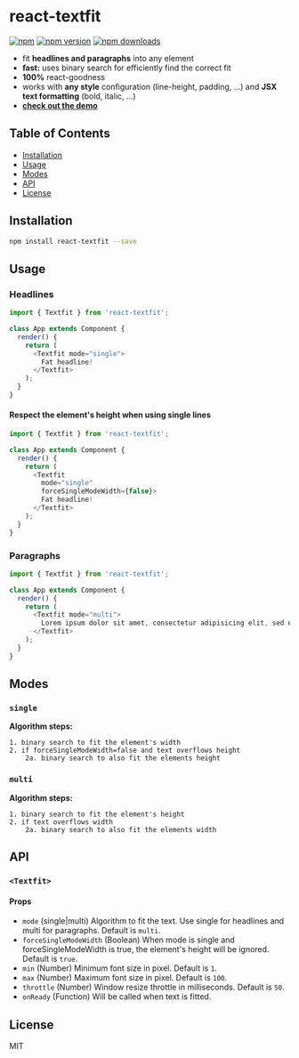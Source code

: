 react-textfit
=========================

[![npm](https://img.shields.io/badge/npm-react--textfit-brightgreen.svg?style=flat-square)]()
[![npm version](https://img.shields.io/npm/v/react-textfit.svg?style=flat-square)](https://www.npmjs.com/package/react-textfit)
[![npm downloads](https://img.shields.io/npm/dm/react-textfit.svg?style=flat-square)](https://www.npmjs.com/package/react-textfit)

* fit **headlines and paragraphs** into any element
* **fast:** uses binary search for efficiently find the correct fit
* **100%** react-goodness
* works with **any style** configuration (line-height, padding, ...) and **JSX text formatting** (bold, italic, ...)
* **[check out the demo](http://malte-wessel.github.io/react-textfit/)**

## Table of Contents

- [Installation](#installation)
- [Usage](#usage)
- [Modes](#modes)
- [API](#api)
- [License](#license)

## Installation
```bash
npm install react-textfit --save
```

## Usage

### Headlines

```javascript
import { Textfit } from 'react-textfit';

class App extends Component {
  render() {
    return (
      <Textfit mode="single">
        Fat headline!
      </Textfit>
    );
  }
}
```

#### Respect the element's height when using single lines

```javascript
import { Textfit } from 'react-textfit';

class App extends Component {
  render() {
    return (
      <Textfit
        mode="single"
        forceSingleModeWidth={false}>
        Fat headline!
      </Textfit>
    );
  }
}
```

### Paragraphs

```javascript
import { Textfit } from 'react-textfit';

class App extends Component {
  render() {
    return (
      <Textfit mode="multi">
        Lorem ipsum dolor sit amet, consectetur adipisicing elit, sed do eiusmod tempor incididunt ut labore et dolore magna aliqua. Ut enim ad minim veniam, quis nostrud exercitation ullamco laboris nisi ut aliquip ex ea commodo consequat. Duis aute irure dolor in reprehenderit in voluptate velit esse cillum dolore eu fugiat nulla pariatur. Excepteur sint occaecat cupidatat non proident, sunt in culpa qui officia deserunt mollit anim id est laborum.
      </Textfit>
    );
  }
}
```

## Modes

### `single`

**Algorithm steps:**
```
1. binary search to fit the element's width
2. if forceSingleModeWidth=false and text overflows height
    2a. binary search to also fit the elements height
```

### `multi`

**Algorithm steps:**
```
1. binary search to fit the element's height
2. if text overflows width
    2a. binary search to also fit the elements width
```

## API

### `<Textfit>`

#### Props

* `mode` (single|multi) Algorithm to fit the text. Use single for headlines and multi for paragraphs. Default is `multi`.
* `forceSingleModeWidth` (Boolean) When mode is single and forceSingleModeWidth is true, the element's height will be ignored. Default is `true`.
* `min` (Number) Minimum font size in pixel. Default is `1`.
* `max` (Number) Maximum font size in pixel. Default is `100`.
* `throttle` (Number) Window resize throttle in milliseconds. Default is `50`.
* `onReady` (Function) Will be called when text is fitted.

## License

MIT
